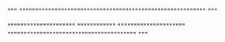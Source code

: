 """
""""""""""""""""""""""""""""""""""""""""""""""""""""""""""
"""

"""""""""""""""""""""
""""""""""""
"""""""""""""""""""""
""""""""""""""""""""""""""""""""""""""""
"""
